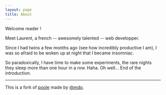 ```yaml
---
layout: page
title: About
---
```


<p class="message">
  Welcome reader !
</p>

  Meet Laurent, a french -- awesomely talented -- web developper.

  Since I had twins a few months ago (see how incredibly productive I am), I was so afraid to be woken up at night that I became insomniac.
  
  So paradoxically, I have time to make some experiments, the rare nights they sleep more than one hour in a row. Haha. Oh well... End of the introduction.

---

This is a fork of [poole](https://github.com/poole/poole) made by [@mdo](https://twitter.com/mdo).
